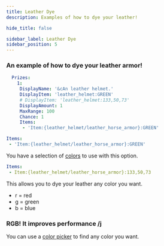 ```yaml
---
title: Leather Dye
description: Examples of how to dye your leather!

hide_title: false

sidebar_label: Leather Dye
sidebar_position: 5
---
```

### An example of how to dye your leather armor!
```yml
  Prizes:
    1:
     DisplayName: '&cAn leather helmet.'
     DisplayItem: 'leather_helmet:GREEN'
     # DisplayItem: 'leather_helmet:133,50,73'
     DisplayAmount: 1
     MaxRange: 100
     Chance: 1
     Items:
      - 'Item:{leather_helmet/leather_horse_armor}:GREEN'
```

```yml
Items:
 - 'Item:{leather_helmet/leather_horse_armor}:GREEN'
```
You have a selection of [colors](https://jd.papermc.io/paper/1.20.6/org/bukkit/Color.html) to use with this option.

```yml
Items:
 - Item:{leather_helmet/leather_horse_armor}:133,50,73
```
This allows you to dye your leather any color you want.

* r = red
* g = green
* b = blue

### RGB! It improves performance /j
You can use a [color picker](https://htmlcolorcodes.com/color-picker/) to find any color you want.